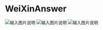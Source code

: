 # WeiXinAnswer
![输入图片说明](https://gitee.com/Frank1993/WeiXinAnswerGitee/blob/master/answer.png "在这里输入图片标题")
![输入图片说明](https://gitee.com/Frank1993/WeiXinAnswerGitee/blob/master/gif.gif "在这里输入图片标题")
![输入图片说明](https://gitee.com/Frank1993/WeiXinAnswerGitee/blob/master/tree.png "在这里输入图片标题")